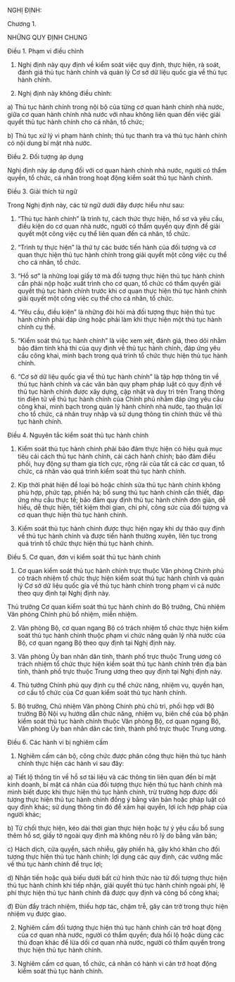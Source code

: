 NGHỊ ĐỊNH:

Chương 1.

NHỮNG QUY ĐỊNH CHUNG

Điều 1. Phạm vi điều chỉnh

1. Nghị định này quy định về kiểm soát việc quy định, thực hiện, rà soát, đánh giá thủ tục hành chính và quản lý Cơ sở dữ liệu quốc gia về thủ tục hành chính.

2. Nghị định này không điều chỉnh:

a) Thủ tục hành chính trong nội bộ của từng cơ quan hành chính nhà nước, giữa cơ quan hành chính nhà nước với nhau không liên quan đến việc giải quyết thủ tục hành chính cho cá nhân, tổ chức;

b) Thủ tục xử lý vi phạm hành chính; thủ tục thanh tra và thủ tục hành chính có nội dung bí mật nhà nước.

Điều 2. Đối tượng áp dụng

Nghị định này áp dụng đối với cơ quan hành chính nhà nước, người có thẩm quyền, tổ chức, cá nhân trong hoạt động kiểm soát thủ tục hành chính.

Điều 3. Giải thích từ ngữ

Trong Nghị định này, các từ ngữ dưới đây được hiểu như sau:

1. “Thủ tục hành chính” là trình tự, cách thức thực hiện, hồ sơ và yêu cầu, điều kiện do cơ quan nhà nước, người có thẩm quyền quy định để giải quyết một công việc cụ thể liên quan đến cá nhân, tổ chức.

2. “Trình tự thực hiện” là thứ tự các bước tiến hành của đối tượng và cơ quan thực hiện thủ tục hành chính trong giải quyết một công việc cụ thể cho cá nhân, tổ chức.

3. “Hồ sơ” là những loại giấy tờ mà đối tượng thực hiện thủ tục hành chính cần phải nộp hoặc xuất trình cho cơ quan, tổ chức có thẩm quyền giải quyết thủ tục hành chính trước khi cơ quan thực hiện thủ tục hành chính giải quyết một công việc cụ thể cho cá nhân, tổ chức.

4. “Yêu cầu, điều kiện” là những đòi hỏi mà đối tượng thực hiện thủ tục hành chính phải đáp ứng hoặc phải làm khi thực hiện một thủ tục hành chính cụ thể.

5. “Kiểm soát thủ tục hành chính” là việc xem xét, đánh giá, theo dõi nhằm bảo đảm tính khả thi của quy định về thủ tục hành chính, đáp ứng yêu cầu công khai, minh bạch trong quá trình tổ chức thực hiện thủ tục hành chính.

6. “Cơ sở dữ liệu quốc gia về thủ tục hành chính” là tập hợp thông tin về thủ tục hành chính và các văn bản quy phạm pháp luật có quy định về thủ tục hành chính được xây dựng, cập nhật và duy trì trên Trang thông tin điện tử về thủ tục hành chính của Chính phủ nhằm đáp ứng yêu cầu công khai, minh bạch trong quản lý hành chính nhà nước, tạo thuận lợi cho tổ chức, cá nhân truy nhập và sử dụng thông tin chính thức về thủ tục hành chính.

Điều 4. Nguyên tắc kiểm soát thủ tục hành chính

1. Kiểm soát thủ tục hành chính phải bảo đảm thực hiện có hiệu quả mục tiêu cải cách thủ tục hành chính, cải cách hành chính; bảo đảm điều phối, huy động sự tham gia tích cực, rộng rãi của tất cả các cơ quan, tổ chức, cá nhân vào quá trình kiểm soát thủ tục hành chính.

2. Kịp thời phát hiện để loại bỏ hoặc chỉnh sửa thủ tục hành chính không phù hợp, phức tạp, phiền hà; bổ sung thủ tục hành chính cần thiết, đáp ứng nhu cầu thực tế; bảo đảm quy định thủ tục hành chính đơn giản, dễ hiểu, dễ thực hiện, tiết kiệm thời gian, chi phí, công sức của đối tượng và cơ quan thực hiện thủ tục hành chính.

3. Kiểm soát thủ tục hành chính được thực hiện ngay khi dự thảo quy định về thủ tục hành chính và được tiến hành thường xuyên, liên tục trong quá trình tổ chức thực hiện thủ tục hành chính.

Điều 5. Cơ quan, đơn vị kiểm soát thủ tục hành chính

1. Cơ quan kiểm soát thủ tục hành chính trực thuộc Văn phòng Chính phủ có trách nhiệm tổ chức thực hiện kiểm soát thủ tục hành chính và quản lý Cơ sở dữ liệu quốc gia về thủ tục hành chính trong phạm vi cả nước theo quy định tại Nghị định này.

Thủ trưởng Cơ quan kiểm soát thủ tục hành chính do Bộ trưởng, Chủ nhiệm Văn phòng Chính phủ bổ nhiệm, miễn nhiệm.

2. Văn phòng Bộ, cơ quan ngang Bộ có trách nhiệm tổ chức thực hiện kiểm soát thủ tục hành chính thuộc phạm vi chức năng quản lý nhà nước của Bộ, cơ quan ngang Bộ theo quy định tại Nghị định này.

3. Văn phòng Ủy ban nhân dân tỉnh, thành phố trực thuộc Trung ương có trách nhiệm tổ chức thực hiện kiểm soát thủ tục hành chính trên địa bàn tỉnh, thành phố trực thuộc Trung ương theo quy định tại Nghị định này.

4. Thủ tướng Chính phủ quy định cụ thể chức năng, nhiệm vụ, quyền hạn, cơ cấu tổ chức của Cơ quan kiểm soát thủ tục hành chính.

5. Bộ trưởng, Chủ nhiệm Văn phòng Chính phủ chủ trì, phối hợp với Bộ trưởng Bộ Nội vụ hướng dẫn chức năng, nhiệm vụ, biên chế của bộ phận kiểm soát thủ tục hành chính thuộc Văn phòng Bộ, cơ quan ngang Bộ, Văn phòng Ủy ban nhân dân các tỉnh, thành phố trực thuộc Trung ương.

Điều 6. Các hành vi bị nghiêm cấm

1. Nghiêm cấm cán bộ, công chức được phân công thực hiện thủ tục hành chính thực hiện các hành vi sau đây:

a) Tiết lộ thông tin về hồ sơ tài liệu và các thông tin liên quan đến bí mật kinh doanh, bí mật cá nhân của đối tượng thực hiện thủ tục hành chính mà mình biết được khi thực hiện thủ tục hành chính, trừ trường hợp được đối tượng thực hiện thủ tục hành chính đồng ý bằng văn bản hoặc pháp luật có quy định khác; sử dụng thông tin đó để xâm hại quyền, lợi ích hợp pháp của người khác;

b) Từ chối thực hiện, kéo dài thời gian thực hiện hoặc tự ý yêu cầu bổ sung thêm hồ sơ, giấy tờ ngoài quy định mà không nêu rõ lý do bằng văn bản;

c) Hách dịch, cửa quyền, sách nhiễu, gây phiền hà, gây khó khăn cho đối tượng thực hiện thủ tục hành chính; lợi dụng các quy định, các vướng mắc về thủ tục hành chính để trục lợi;

d) Nhận tiền hoặc quà biếu dưới bất cứ hình thức nào từ đối tượng thực hiện thủ tục hành chính khi tiếp nhận, giải quyết thủ tục hành chính ngoài phí, lệ phí thực hiện thủ tục hành chính đã được quy định và công bố công khai;

đ) Đùn đẩy trách nhiệm, thiếu hợp tác, chậm trễ, gây cản trở trong thực hiện nhiệm vụ được giao.

2. Nghiêm cấm đối tượng thực hiện thủ tục hành chính cản trở hoạt động của cơ quan nhà nước, người có thẩm quyền; đưa hối lộ hoặc dùng các thủ đoạn khác để lừa dối cơ quan nhà nước, người có thẩm quyền trong thực hiện thủ tục hành chính.

3. Nghiêm cấm cơ quan, tổ chức, cá nhân có hành vi cản trở hoạt động kiểm soát thủ tục hành chính.